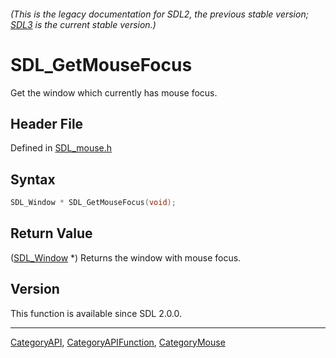 ###### (This is the legacy documentation for SDL2, the previous stable version; [SDL3](https://wiki.libsdl.org/SDL3/) is the current stable version.)
# SDL_GetMouseFocus

Get the window which currently has mouse focus.

## Header File

Defined in [SDL_mouse.h](https://github.com/libsdl-org/SDL/blob/SDL2/include/SDL_mouse.h)

## Syntax

```c
SDL_Window * SDL_GetMouseFocus(void);
```

## Return Value

([SDL_Window](SDL_Window) *) Returns the window with mouse focus.

## Version

This function is available since SDL 2.0.0.

----
[CategoryAPI](CategoryAPI), [CategoryAPIFunction](CategoryAPIFunction), [CategoryMouse](CategoryMouse)

